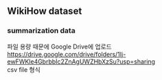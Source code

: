 ## WikiHow dataset
### summarization data 
파일 용량 때문에 Google Drive에 업로드  
https://drive.google.com/drive/folders/1Ij-ewFWKle4GbrbbIc2ZnAgUWZHbXzSu?usp=sharing  
csv file 형식
